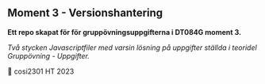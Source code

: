 ## Moment 3 - Versionshantering

**Ett repo skapat för för gruppövningsuppgifterna i DT084G moment 3.**

_Två stycken Javascriptfiler med varsin lösning på uppgifter ställda i teoridel Gruppövning - Uppgifter._

:punch: cosi2301 HT 2023
